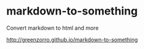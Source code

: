 markdown-to-something
=====================

Convert markdown to html and more

http://greenzorro.github.io/markdown-to-something
